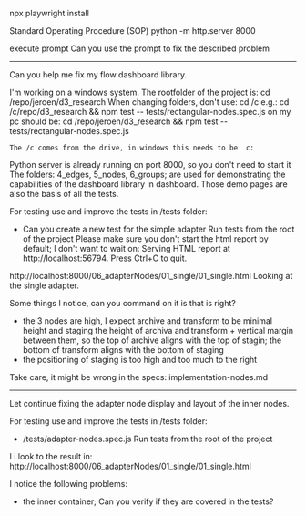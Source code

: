 npx playwright install



Standard Operating Procedure (SOP)
python -m http.server 8000

execute prompt
Can you use the prompt to fix the described problem

----

Can you help me fix my flow dashboard library.

I'm working on a windows system. The rootfolder of the project is: cd /repo/jeroen/d3_research
    When changing folders, don't use: cd /c
    e.g.: cd /c/repo/d3_research && npm test -- tests/rectangular-nodes.spec.js 
    on my pc should be: cd /repo/jeroen/d3_research && npm test -- tests/rectangular-nodes.spec.js 

    The /c comes from the drive, in windows this needs to be  c:

Python server is already running on port 8000, so you don't need to start it
The folders: 4_edges, 5_nodes, 6_groups; are used for demonstrating the capabilities of the dashboard library in dashboard. Those demo pages are also the basis of all the tests.

For testing use and improve the tests in /tests folder:
- Can you create a new test for the simple adapter
Run tests from the root of the project
Please make sure you don't start the html report by default; I don't want to wait on:   Serving HTML report at http://localhost:56794. Press Ctrl+C to quit.

http://localhost:8000/06_adapterNodes/01_single/01_single.html
Looking at the single adapter.

Some things I notice, can you command on it is that is right?
- the 3 nodes are high, I expect archive and transform to be minimal height and staging the height of archiva and transform + vertical margin between them, so the top of archive aligns with the top of stagin; the bottom of transform aligns with the bottom of staging
- the positioning of staging is too high and too much to the right

Take care, it might be wrong in the specs: implementation-nodes.md


----


Let continue fixing the adapter node display and layout of the inner nodes.

For testing use and improve the tests in /tests folder:
- /tests/adapter-nodes.spec.js
Run tests from the root of the project


I i look to the result in: http://localhost:8000/06_adapterNodes/01_single/01_single.html

I notice the following problems:
- the inner container; 
Can you verify if they are covered in the tests?